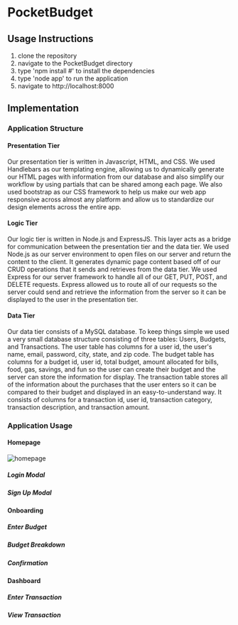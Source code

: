 # PocketBudget
## Usage Instructions
1. clone the repository
2. navigate to the PocketBudget directory
3. type 'npm install #' to install the dependencies
4. type 'node app' to run the application
5. navigate to http://localhost:8000

## Implementation
### Application Structure
#### Presentation Tier
Our presentation tier is written in Javascript, HTML, and CSS. We used Handlebars as our templating engine, allowing us to dynamically generate our HTML pages with information from our database and also simplify our workflow by using partials that can be shared among each page. We also used bootstrap as our CSS framework to help us make our web app responsive across almost any platform and allow us to standardize our design elements across the entire app.
#### Logic Tier
Our logic tier is written in Node.js and ExpressJS. This layer acts as a bridge for communication between the presentation tier and the data tier. We used Node.js as our server environment to open files on our server and return the content to the client. It generates dynamic page content based off of our CRUD operations that it sends and retrieves from the data tier. We used Express for our server framework to handle all of our GET, PUT, POST, and DELETE requests. Express allowed us to route all of our requests so the server could send and retrieve the information from the server so it can be displayed to the user in the presentation tier.
#### Data Tier
Our data tier consists of a MySQL database. To keep things simple we used a very small database structure consisting of three tables: Users, Budgets, and Transactions. The user table has columns for a user id, the user's name, email, password, city, state, and zip code. The budget table has columns for a budget id, user id, total budget, amount allocated for bills, food, gas, savings, and fun so the user can create their budget and the server can store the information for display. The transaction table stores all of the information about the purchases that the user enters so it can be compared to their budget and displayed in an easy-to-understand way. It consists of columns for a transaction id, user id, transaction category, transaction description, and transaction amount.

### Application Usage
#### Homepage
![homepage](https://i.imgur.com/Iwnxun3.jpg)
##### Login Modal
##### Sign Up Modal
#### Onboarding
##### Enter Budget
##### Budget Breakdown
##### Confirmation
#### Dashboard
##### Enter Transaction
##### View Transaction
